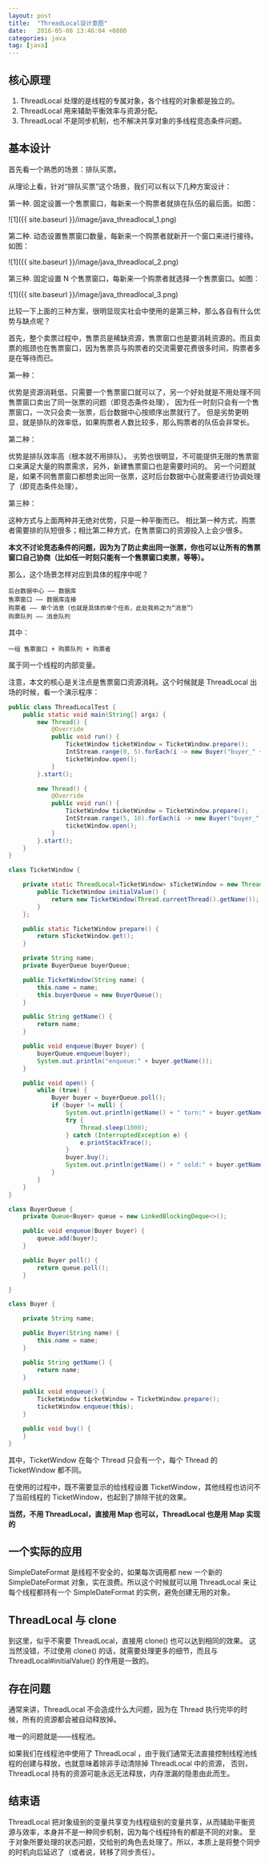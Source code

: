 ```yaml
---
layout: post
title:  "ThreadLocal设计意图"
date:   2016-05-08 13:46:04 +0800
categories: java
tag: [java]
---
```

## 核心原理

1. ThreadLocal 处理的是线程的专属对象，各个线程的对象都是独立的。
2. ThreadLocal 用来辅助平衡效率与资源分配。
3. ThreadLocal 不是同步机制，也不解决共享对象的多线程竞态条件问题。

## 基本设计

首先看一个熟悉的场景：排队买票。

从理论上看，针对“排队买票”这个场景，我们可以有以下几种方案设计：

第一种. 固定设置一个售票窗口，每新来一个购票者就排在队伍的最后面。如图：


![1]({{ site.baseurl }}/image/java_threadlocal_1.png)

第二种. 动态设置售票窗口数量，每新来一个购票者就新开一个窗口来进行接待。如图：


![1]({{ site.baseurl }}/image/java_threadlocal_2.png)

第三种. 固定设置 N 个售票窗口，每新来一个购票者就选择一个售票窗口。如图：


![1]({{ site.baseurl }}/image/java_threadlocal_3.png)

比较一下上面的三种方案，很明显现实社会中使用的是第三种，那么各自有什么优势与缺点呢？

首先，整个卖票过程中，售票员是稀缺资源，售票窗口也是要消耗资源的。而且卖票的瓶颈也在售票窗口，因为售票员与购票者的交流需要花费很多时间，购票者多是在等待而已。

第一种：

优势是资源消耗低，只需要一个售票窗口就可以了，另一个好处就是不用处理不同售票窗口卖出了同一张票的问题（即竞态条件处理），
因为任一时刻只会有一个售票窗口，一次只会卖一张票，后台数据中心按顺序出票就行了。
但是劣势更明显，就是排队的效率低，如果购票者人数比较多，那么购票者的队伍会非常长。

第二种：

优势是排队效率高（根本就不用排队）。
劣势也很明显，不可能提供无限的售票窗口来满足大量的购票需求，另外，新建售票窗口也是需要时间的。
另一个问题就是，如果不同售票窗口都想卖出同一张票，这时后台数据中心就需要进行协调处理了（即竞态条件处理）。

第三种：

这种方式与上面两种并无绝对优势，只是一种平衡而已。
相比第一种方式，购票者需要排的队短很多；相比第二种方式，在售票窗口的资源投入上会少很多。

**本文不讨论竞态条件的问题，因为为了防止卖出同一张票，你也可以让所有的售票窗口自己协商（比如任一时刻只能有一个售票窗口卖票，等等）。**

那么，这个场景怎样对应到具体的程序中呢？

    后台数据中心 —— 数据库
    售票窗口 —— 数据库连接
    购票者 —— 单个消息（也就是具体的单个任务，此处我称之为“消息”）
    购票队列 —— 消息队列

其中：

    一组 售票窗口 + 购票队列 + 购票者

属于同一个线程的内部变量。

注意，本文的核心是关注点是售票窗口资源消耗。这个时候就是 ThreadLocal 出场的时候，看一个演示程序：

```java
public class ThreadLocalTest {
    public static void main(String[] args) {
        new Thread() {
            @Override
            public void run() {
                TicketWindow ticketWindow = TicketWindow.prepare();
                IntStream.range(0, 5).forEach(i -> new Buyer("buyer_" + i).enqueue());
                ticketWindow.open();
            }
        }.start();

        new Thread() {
            @Override
            public void run() {
                TicketWindow ticketWindow = TicketWindow.prepare();
                IntStream.range(5, 10).forEach(i -> new Buyer("buyer_" + i).enqueue());
                ticketWindow.open();
            }
        }.start();
    }
}

class TicketWindow {

    private static ThreadLocal<TicketWindow> sTicketWindow = new ThreadLocal<TicketWindow>() {
        public TicketWindow initialValue() {
            return new TicketWindow(Thread.currentThread().getName());
        }
    };

    public static TicketWindow prepare() {
        return sTicketWindow.get();
    }

    private String name;
    private BuyerQueue buyerQueue;

    public TicketWindow(String name) {
        this.name = name;
        this.buyerQueue = new BuyerQueue();
    }

    public String getName() {
        return name;
    }

    public void enqueue(Buyer buyer) {
        buyerQueue.enqueue(buyer);
        System.out.println("enqueue:" + buyer.getName());
    }

    public void open() {
        while (true) {
            Buyer buyer = buyerQueue.poll();
            if (buyer != null) {
                System.out.println(getName() + " turn:" + buyer.getName());
                try {
                    Thread.sleep(1000);
                } catch (InterruptedException e) {
                    e.printStackTrace();
                }
                buyer.buy();
                System.out.println(getName() + " sold:" + buyer.getName());
            }
        }
    }
}

class BuyerQueue {
    private Queue<Buyer> queue = new LinkedBlockingDeque<>();

    public void enqueue(Buyer buyer) {
        queue.add(buyer);
    }

    public Buyer poll() {
        return queue.poll();
    }

}

class Buyer {

    private String name;

    public Buyer(String name) {
        this.name = name;
    }

    public String getName() {
        return name;
    }

    public void enqueue() {
        TicketWindow ticketWindow = TicketWindow.prepare();
        ticketWindow.enqueue(this);
    }

    public void buy() {
    }
}
```

其中，TicketWindow 在每个 Thread 只会有一个，每个 Thread 的 TicketWindow 都不同。

在使用的过程中，既不需要显示的给线程设置 TicketWindow，其他线程也访问不了当前线程的 TicketWindow，也起到了排除干扰的效果。

**当然，不用 ThreadLocal，直接用 Map 也可以，ThreadLocal 也是用 Map 实现的**

## 一个实际的应用

SimpleDateFormat 是线程不安全的，如果每次调用都 new 一个新的 SimpleDateFormat 对象，实在浪费。所以这个时候就可以用 ThreadLocal
来让每个线程都持有一个 SimpleDateFormat 的实例，避免创建无用的对象。

## ThreadLocal 与 clone

到这里，似乎不需要 ThreadLocal，直接用 clone() 也可以达到相同的效果。
这当然没错，不过使用 clone() 的话，就需要处理更多的细节，而且与 ThreadLocal#initialValue() 的作用是一致的。

## 存在问题

通常来讲，ThreadLocal 不会造成什么大问题，因为在 Thread 执行完毕的时候，所有的资源都会被自动释放掉。

唯一的问题就是——线程池。

如果我们在线程池中使用了 ThreadLocal ，由于我们通常无法直接控制线程池线程的创建与释放，也就意味着除非手动清除掉 ThreadLocal 中的资源，
否则，ThreadLocal 持有的资源可能永远无法释放，内存泄漏的隐患由此而生。

## 结束语
ThreadLocal 把对象级别的变量共享变为线程级别的变量共享，从而辅助平衡资源与效率，本身并不是一种同步机制，因为每个线程持有的都是不同的对象。
至于对象所要处理的状态问题，交给别的角色去处理了。所以，本质上是将整个同步的时机向后延迟了（或者说，转移了同步责任）。
